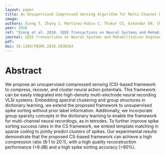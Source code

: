 ```yaml
---
layout: paper
title: An Unsupervised Compressed Sensing Algorithm for Multi-Channel Neural Recording and Spike Sorting
image:
authors: Xiong T, Zhang J, Martinez-Rubio C, Thakur CS, Eskandar EN, Chin SP, Etienne-Cummings R, and Tran TD.
year: 2018
ref: "Xiong et al. 2018. IEEE Transactions on Neural Systems and Rehabilitation Engineering."
journal: IEEE Transactions on Neural Systems and Rehabilitation Engineering
pdf:
doi: 10.1109/TNSRE.2018.2830354
---
```


# Abstract
We propose an unsupervised compressed sensing (CS)-based framework to compress, recover, and cluster neural action potentials. This framework can be easily integrated into high-density multi-electrode neural recording VLSI systems. Embedding spectral clustering and group structures in dictionary learning, we extend the proposed framework to unsupervised spike sorting without prior label information. Additionally, we incorporate group sparsity concepts in the dictionary learning to enable the framework for multi-channel neural recordings, as in tetrodes. To further improve spike sorting success rates in the CS framework, we embed template matching in sparse coding to jointly predict clusters of spikes. Our experimental results demonstrate that the proposed CS-based framework can achieve a high compression ratio (8:1 to 20:1), with a high quality reconstruction performance (>8 dB) and a high spike sorting accuracy (>90%).
